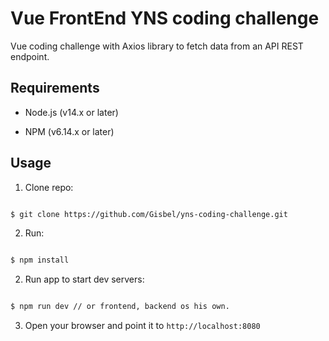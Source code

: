 # Vue FrontEnd YNS coding challenge

Vue coding challenge with Axios library to fetch data from an API REST endpoint.

## Requirements

- Node.js (v14.x or later)

- NPM (v6.14.x or later)

## Usage

1. Clone repo:

``` bash

$ git clone https://github.com/Gisbel/yns-coding-challenge.git

```

2. Run:

``` bash

$ npm install

```

2. Run app to start dev servers:

``` bash

$ npm run dev // or frontend, backend os his own.

```

3. Open your browser and point it to `http://localhost:8080`